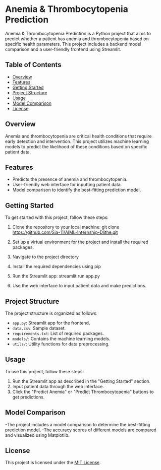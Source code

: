 
# Anemia & Thrombocytopenia Prediction

Anemia & Thrombocytopenia Prediction is a Python project that aims to predict whether a patient has anemia and thrombocytopenia based on specific health parameters. This project includes a backend model comparison and a user-friendly frontend using Streamlit.

## Table of Contents
- [Overview](#overview)
- [Features](#features)
- [Getting Started](#getting-started)
- [Project Structure](#project-structure)
- [Usage](#usage)
- [Model Comparison](#model-comparison)
- [License](#license)

## Overview

Anemia and thrombocytopenia are critical health conditions that require early detection and intervention. This project utilizes machine learning models to predict the likelihood of these conditions based on specific patient data.

## Features

- Predicts the presence of anemia and thrombocytopenia.
- User-friendly web interface for inputting patient data.
- Model comparison to identify the best-fitting prediction model.

## Getting Started

To get started with this project, follow these steps:

1. Clone the repository to your local machine: git clone https://github.com/Sia-11/AIML-Internship-Dlithe.git

2. Set up a virtual environment for the project and install the required packages.

3. Navigate to the project directory

4. Install the required dependencies using pip

5. Run the Streamlit app:
streamlit run app.py

6. Use the web interface to input patient data and make predictions.

## Project Structure

The project structure is organized as follows:

- `app.py`: Streamlit app for the frontend.
- `data.csv`: Sample dataset.
- `requirements.txt`: List of required packages.
- `models/`: Contains the machine learning models.
- `utils/`: Utility functions for data preprocessing.

## Usage

To use this project, follow these steps:

1. Run the Streamlit app as described in the "Getting Started" section.
2. Input patient data through the web interface.
3. Click the "Predict Anemia" or "Predict Thrombocytopenia" buttons to get predictions.

## Model Comparison

-The project includes a model comparison to determine the best-fitting prediction model.
-The accuracy scores of different models are compared and visualized using Matplotlib.

## License

This project is licensed under the [MIT License](LICENSE).
